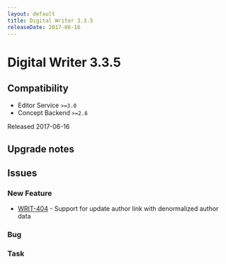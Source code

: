 ```yaml
---
layout: default
title: Digital Writer 3.3.5
releaseDate: 2017-06-16
---
```

<div class="jumbotron">
    <h1>Digital Writer 3.3.5</h1>    
    <h2>Compatibility</h2>
    <ul>
        <li>Editor Service <code>>=3.0</code></li>
        <li>Concept Backend <code>>=2.6</code></li>
    </ul>
</div>
<p>Released 2017-06-16</p>



## Upgrade notes  
           



## Issues  


### New Feature 
 
 * [WRIT-404](https://jira.infomaker.se/browse/WRIT-404) - Support for update author link with denormalized author data 


### Bug 



### Task 



